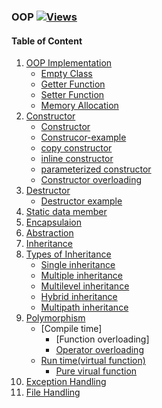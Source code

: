 ### OOP          [![Views](https://hits.seeyoufarm.com/api/count/incr/badge.svg?url=https%3A%2F%2Fgithub.com%2Fprashantjagtap2909%2FOOP&count_bg=%2379C83D&title_bg=%23555555&icon=&icon_color=%23E7E7E7&title=Views&edge_flat=false)](https://hits.seeyoufarm.com)


#### Table of Content
1. [OOP Implementation]()
     - [Empty Class]()
     - [Getter Function]()
     - [Setter Function]()
     - [Memory Allocation]()
2. [Constructor]()
     - [Constructor]()
     - [Construcor-example]()
     - [copy constructor]()
     - [inline constructor]()
     - [parameterized constructor]()
     - [Constructor overloading]()
3. [Destructor]()
     - [Destructor example]()
4. [Static data member]()
5. [Encapsulaion]()
6. [Abstraction]()
7. [Inheritance]()
8. [Types of Inheritance]()
    - [Single inheritance]()
    - [Multiple inheritance]()
    - [Multilevel inheritance]()
    - [Hybrid inheritance]()
    - [Multipath inheritance]()
9. [Polymorphism]()
     - [Compile time]
        - [Function overloading]
        - [Operator overloading]()
     - [Run time(virtual function)]()
        - [Pure virual function]()
10. [Exception Handling]()
11. [File Handling]() 
